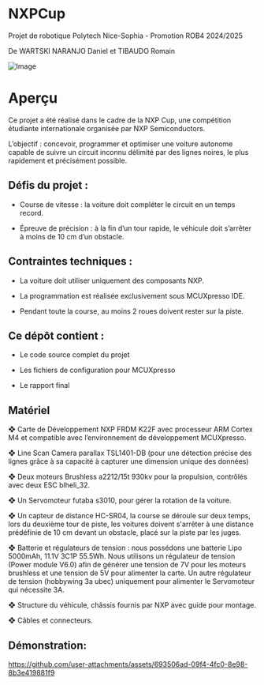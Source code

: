 # NXPCup
Projet de robotique Polytech Nice-Sophia - Promotion ROB4 2024/2025

De WARTSKI NARANJO Daniel et TIBAUDO Romain

![Image](https://github.com/user-attachments/assets/7c920a7a-b846-45fe-a249-5f42072b1ec9)

# Aperçu
Ce projet a été réalisé dans le cadre de la NXP Cup, une compétition étudiante internationale organisée par NXP Semiconductors.

L’objectif : concevoir, programmer et optimiser une voiture autonome capable de suivre un circuit inconnu délimité par des lignes noires, le plus rapidement et précisément possible.

## Défis du projet :

- Course de vitesse : la voiture doit compléter le circuit en un temps record.

- Épreuve de précision : à la fin d’un tour rapide, le véhicule doit s’arrêter à moins de 10 cm d’un obstacle.

## Contraintes techniques :

- La voiture doit utiliser uniquement des composants NXP.

- La programmation est réalisée exclusivement sous MCUXpresso IDE.

- Pendant toute la course, au moins 2 roues doivent rester sur la piste.

## Ce dépôt contient :

- Le code source complet du projet

- Les fichiers de configuration pour MCUXpresso

- Le rapport final

## Matériel

❖	Carte de Développement NXP FRDM K22F avec processeur ARM Cortex M4 et compatible avec l’environnement de développement MCUXpresso.

❖	Line Scan Camera parallax TSL1401-DB (pour une détection précise des lignes grâce à sa capacité à capturer une dimension unique des données)

❖	Deux moteurs Brushless a2212/15t 930kv pour la propulsion, contrôlés avec deux ESC blheli_32. 

❖	Un Servomoteur futaba s3010, pour gérer la rotation de la voiture.

❖	Un capteur de distance HC-SR04, la course se déroule sur deux temps, lors du deuxième tour de piste, les voitures doivent s'arrêter à une distance prédéfinie de 10 cm devant un obstacle, placé sur la piste par les juges.

❖	Batterie et régulateurs de tension : nous possédons une batterie Lipo 5000mAh, 11.1V 3C1P 55.5Wh. Nous utilisons un régulateur de tension (Power module V6.0) afin de générer une tension de 7V pour les moteurs brushless et une tension de 5V pour alimenter la carte. Un autre régulateur de tension (hobbywing 3a ubec) uniquement pour alimenter le Servomoteur qui nécessite 3A.

❖	Structure du véhicule, châssis fournis par NXP avec guide pour montage.

❖	Câbles et connecteurs.

## Démonstration:

https://github.com/user-attachments/assets/693506ad-09f4-4fc0-8e98-8b3e419881f9
